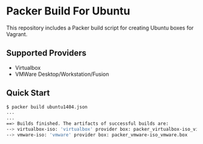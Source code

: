 # Packer Build For Ubuntu

This repository includes a Packer build script for creating Ubuntu boxes for Vagrant.

## Supported Providers

- Virtualbox
- VMWare Desktop/Workstation/Fusion

## Quick Start

```bash
$ packer build ubuntu1404.json
...
...
==> Builds finished. The artifacts of successful builds are:
--> virtualbox-iso: 'virtualbox' provider box: packer_virtualbox-iso_virtualbox.box
--> vmware-iso: 'vmware' provider box: packer_vmware-iso_vmware.box 
```